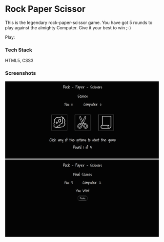 
# Rock Paper Scissor

This is the legendary rock-paper-scissor game. You have got 5 rounds to play against the almighty Computer. Give it your best to win ;-)

Play: 

### Tech Stack

HTML5, CSS3


### Screenshots

![](./images/home.png)
![](./images/win.png)

